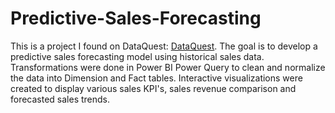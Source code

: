 # Predictive-Sales-Forecasting

This is a project I found on DataQuest: [DataQuest](https://www.dataquest.io/blog/power-bi-projects/). The goal is to develop a predictive sales forecasting model using historical sales data. 
Transformations were done in Power BI Power Query to clean and normalize the data into Dimension and Fact tables. Interactive visualizations were created to display various sales KPI's, 
sales revenue comparison and forecasted sales trends.

